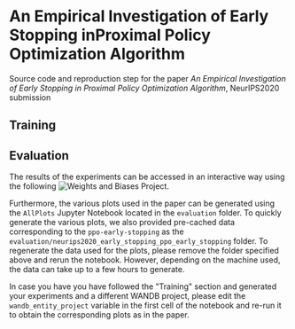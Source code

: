 # An Empirical Investigation of Early Stopping inProximal Policy Optimization Algorithm

Source code and reproduction step for the paper _An Empirical Investigation of Early Stopping in Proximal Policy Optimization Algorithm_, NeurIPS2020 submission

## Training

## Evaluation

The results of the experiments can be accessed in an interactive way using the following ![Weights and Biases Project](https://app.wandb.ai/neurips2020-early-stopping/ppo-early-stopping/reports/Final-Report--VmlldzoxMjYxNjc).

Furthermore, the various plots used in the paper can be generated using the `AllPlots` Jupyter Notebook located in the `evaluation` folder.
To quickly generate the various plots, we also provided pre-cached data corresponding to the `ppo-early-stopping` as the `evaluation/neurips2020_early_stopping_ppo_early_stopping` folder.
To regenerate the data used for the plots, please remove the folder specified above and rerun the notebook. However, depending on the machine used, the data can take up to a few hours to generate.

In case you have you have followed the "Training" section and generated your experiments and a different WANDB project, please edit the `wandb_entity_project` variable in the first cell of the notebook and re-run it to obtain the corresponding plots as in the paper.
